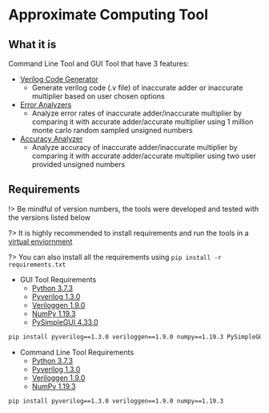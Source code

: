 # Approximate Computing Tool <!-- {docsify-ignore} -->

## What it is

Command Line Tool and GUI Tool that have 3 features:

- [Verilog Code Generator](using_gui_tool.md#verilog-code-generator)
  - Generate verilog code (.v file) of inaccurate adder or inaccurate multiplier based on user chosen options
- [Error Analyzers](using_gui_tool.md#error-analyzer)
  - Analyze error rates of inaccurate adder/inaccurate multiplier by comparing it with accurate adder/accurate multiplier using 1 million monte carlo random sampled unsigned numbers
- [Accuracy Analyzer](using_gui_tool.md#accuracy-analyzer)
  - Analyze accuracy of inaccurate adder/inaccurate multiplier by comparing it with accurate adder/accurate multiplier using two user provided unsigned numbers

## Requirements

!> Be mindful of version numbers, the tools were developed and tested with the versions listed below

?> It is highly recommended to install requirements and run the tools in a [virtual enviornment](https://docs.python.org/3/tutorial/venv.html)

?> You can also install all the requirements using `pip install -r requirements.txt`

- GUI Tool Requirements
  - [Python 3.7.3](https://www.python.org/downloads/release/python-373)
  - [Pyverilog 1.3.0](https://github.com/PyHDI/Pyverilog)
  - [Veriloggen 1.9.0](https://github.com/PyHDI/veriloggen)
  - [NumPy 1.19.3](https://numpy.org)
  - [PySimpleGUI 4.33.0](https://pysimplegui.readthedocs.io/en/latest)

```bash
pip install pyverilog==1.3.0 veriloggen==1.9.0 numpy==1.19.3 PySimpleGUI==4.33.0
```

- Command Line Tool Requirements
  - [Python 3.7.3](https://www.python.org/downloads/release/python-373)
  - [Pyverilog 1.3.0](https://github.com/PyHDI/Pyverilog)
  - [Veriloggen 1.9.0](https://github.com/PyHDI/veriloggen)
  - [NumPy 1.19.3](https://numpy.org)

```bash
pip install pyverilog==1.3.0 veriloggen==1.9.0 numpy==1.19.3
```
